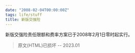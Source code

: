 ```yaml
---
date: "2008-02-04T00:00:00Z"
tags: life/stuff
title: 新版交强险
---
```


新版交强险责任限额和费率方案已于2008年2月1日零时起实行。

> 原文(HTML)已损坏
> -- 2023.01
